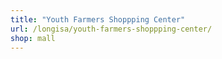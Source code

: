 ```yaml
---
title: "Youth Farmers Shoppping Center"
url: /longisa/youth-farmers-shoppping-center/
shop: mall
---
```

